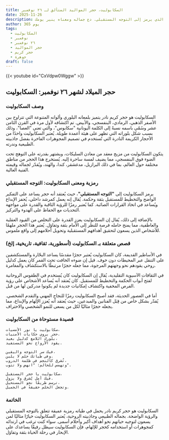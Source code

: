 ```yaml
---
title: السكابوليت، حجر المواليد المتألق لـ ٢٦ نوفمبر
date: 2025-11-26
description: اشعر بأهمية السكابوليت، حجر المواليد لـ ٢٦ نوفمبر الذي يرمز إلى التوجه المستقبلي. دع جماله ومعناه ينير يومك.
author: 365 يوم
tags:
  - السكابوليت
  - نوفمبر
  - ٢٦ نوفمبر
  - حجر المواليد
  - حجر كريم
  - جوهرة
draft: false
---
```


{{< youtube id="CxVdpw0Wggw" >}}

## حجر الميلاد لشهر ٢٦ نوفمبر: السكابوليت

### وصف السكابوليت

السكابوليت هو حجر كريم نادر يتميز بلمعانه البلوري وألوانه المتنوعة التي تتراوح بين الأصفر الذهبي، الرمادي، البنفسجي، والأبيض. تم اكتشافه لأول مرة في القرن الثامن عشر وسُمّي باسمه نسبةً إلى الكلمة اليونانية "سكابوس"، والتي تعني "العصا"، وذلك بسبب شكل بلوراته التي تظهر على هيئة أعمدة طويلة. يُعتبر السكابوليت واحدًا من الأحجار الكريمة النادرة التي تُستخدم في تصميم المجوهرات الفاخرة بفضل جاذبيته الطبيعية وندرته.

يتكون السكابوليت من مزيج معقد من معادن السليكات، ويشتهر بقدرته على التوهج تحت الضوء فوق البنفسجي، مما يضيف لمسة ساحرة إليه. يُستخرج هذا الحجر من مناطق مختلفة حول العالم، بما في ذلك البرازيل، مدغشقر، كندا، والهند، ويُقدّر لجماله وقيمته الفنية العالية.

### رمزية ومعنى السكابوليت: التوجه المستقبلي

يرمز السكابوليت إلى **"التوجه المستقبلي"**، حيث يُعتقد أنه حجر يساعد على التفكير الواضح والتخطيط للمستقبل بثقة وحكمة. يُقال إنه يعمل كمرشد داخلي، يُحفز الإبداع ويُساعد في اتخاذ القرارات الصائبة. كما يُعتبر رمزًا للرؤية الثاقبة والقدرة على مواجهة التحديات مع الحفاظ على الهدوء والتركيز.

بالإضافة إلى ذلك، يُقال إن السكابوليت يعزز القدرة على التخلص من القيود العقلية والعاطفية، مما يمنح حامله فرصة للنظر إلى الأمام بثقة وتفاؤل. يُعتبر هذا الحجر ملهمًا للأشخاص الذين يسعون لتحقيق أهدافهم المستقبلية وتحويل أحلامهم إلى واقع ملموس.

### قصص متعلقة بـ السكابوليت (أسطورية، ثقافية، تاريخية، إلخ)

في الأساطير القديمة، كان السكابوليت يُعتبر حجرًا مقدسًا يساعد البحّارة والمستكشفين على التنقل عبر المحيطات دون خوف. قيل إن ضوءه الخافت تحت القمر كان يعمل كدليل روحي يقودهم نحو وجهتهم المرجوة، مما جعله حجرًا مرتبطًا بالاستكشاف والمغامرة.

في الثقافات الآسيوية التقليدية، يُقال إن السكابوليت كان يُستخدم في الطقوس الروحانية لفتح أبواب الحكمة والتخطيط للمستقبل. كان يُعتقد أنه يُساعد الأشخاص على رؤية الفرص المخفية واكتشاف إمكانيات جديدة لم يكونوا مدركين لها من قبل.

أما في العصور الحديثة، فقد أصبح السكابوليت رمزًا للنجاح المهني والتقدم الشخصي. يُقدّر بشكل خاص من قِبَل الفنانين والمبدعين، حيث يُعتقد أنه يُعزز الإلهام والإبداع، مما يجعله حجرًا مثاليًا لكل من يسعى للنمو الشخصي والاحتراف.

### قصيدة مستوحاة من السكابوليت

```
سكابوليت يا نور الأمسيات،  
حجر يروي حكايات الأمنيات.  
بلورك اللامع كدليل بعيد،  
يقود الأرواح نحو المستفيد.  

فيك سر التوجه واليقين،  
وفي طياتك حلم لا يلين.  
تُشرق كالنجم في ظلمة الدروب،  
وتهمس للحالم: "انهض ولا تتوب".  

سكابوليت يا حجر المستقبل،  
فيك أمل يُشرق ولا يزول.  
ترسم طريقًا نحو المستحيل،  
وتجعل الحلم حقيقةً في الجميل.  
```

### الخاتمة

السكابوليت هو حجر كريم نادر يحمل في طياته رمزية عميقة تتعلق بالتوجه المستقبلي والرؤية الواضحة. بجماله الطبيعي وجاذبيته الروحية، يُعتبر السكابوليت خيارًا مثاليًا لمن يسعون لتوجيه حياتهم نحو أهداف أكبر وأحلام أسمى. سواء كنت ترغب في ارتدائه كمجوهرات أو استخدامه كحجر للإلهام، فإن السكابوليت سيظل رفيقًا يساعدك على الإبحار في رحلة الحياة بثقة وتفاؤل.